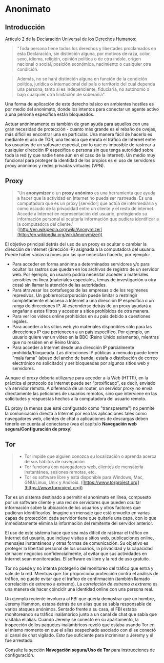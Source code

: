 Anonimato
=========

Introducción
------------

Artículo 2 de la Declaración Universal de los Derechos Humanos:

> "Toda persona tiene todos los derechos y libertades proclamados en esta Declaración, sin distinción alguna, por motivos de raza, color, sexo, idioma, religión, opinión política o de otra índole, origen nacional o social, posición económica, nacimiento o cualquier otra condición.

> Además, no se hará distinción alguna en función de la condición política, jurídica o internacional del país o territorio del cual dependa una persona, tanto si es independiente, fiduciaria, no autónomo o bajo cualquier otra limitación de soberanía".

Una forma de aplicación de este derecho básico en ambientes hostiles es por medio del anonimato, donde los intentos para conectar un agente activo a una persona específica están bloqueados.

Actuar anónimamente es también de gran ayuda para aquellos con una gran necesidad de protección - cuanto más grande es el rebaño de ovejas, más difícil es encontrar una en particular. Una manera fácil de hacerlo es mediante el uso de TOR, una técnica que enruta el tráfico de Internet entre los usuarios de un software especial, por lo que es imposible de rastrear a cualquier dirección IP específica o persona sin que tenga autoridad sobre toda la red (y que nadie tiene aún en el caso de la Internet). Un medio muy funcional para proteger la identidad de los propios es el uso de servidores proxy anónimos y redes privadas virtuales (VPN).

Proxy
-----

> "Un **anonymizer** o un **proxy anónimo** es una herramienta que ayuda a hacer que la actividad en Internet no pueda ser rastreada. Es una computadora que es un proxy [servidor] que actúa de intermediaria y como escudo de la privacidad entre un cliente y el resto de internet. Accede a Internet en representación del usuario, protegiendo su información personal al ocultarla información que pudiera identificar a la computadora del cliente." ([http://en.wikipedia.org/wiki/Anonymizer](http://en.wikipedia.org/wiki/Anonymizer))

El objetivo principal detrás del uso de un proxy es ocultar o cambiar la dirección de Internet (dirección IP) asignada a la computadora del usuario. Puede haber varias razones por las que necesitan hacerlo, por ejemplo:

 * Para acceder en forma anónima a determinados servidores y/o para ocultar los rastros que quedan en los archivos de registro de un servidor web. Por ejemplo, un usuario podría necesitar   acceder a materiales sensibles en línea (materiales especiales, temas de investigación u otra cosa) sin llamar la atención de las autoridades.
 * Para atravesar los cortafuegos de las empresas o de los regímenes represivos. Un gobierno/corporación puede limitar o restringir completamente el acceso a Internet a una dirección IP específica o un rango de direcciones IP. Al esconderse detrás de un proxy ayudará a engañar a estos filtros y acceder a sitios prohibidos de otra manera.
 * Para ver los videos online prohibidos en su país debido a cuestiones legales.
 * Para acceder a los sitios web y/o materiales disponibles sólo para las direcciones IP que pertenecen a un país específico. Por ejemplo, un usuario quiere ver un vídeo en la BBC (Reino Unido solamente), mientras que no residen en el Reino Unido.
 * Para acceder a Internet desde una dirección IP parcialmente prohibida/bloqueada. Las direcciones IP públicas a menudo puede tener "mala fama" (abuso del ancho de banda, estafa o distribución de correo electrónico no solicitado) y ser bloqueadas por algunos sitios web y servidores.

Aunque el proxy debería utilizarse para acceder a la Web (HTTP), en la práctica el protocolo de Internet puede ser "proxificado", es decir, enviado vía servidor remoto. A diferencia de un router, un servidor proxy no envía directamente las peticiones de usuarios remotos, sino que interviene en las solicitudes y respuestas hechos a la computadora del usuario remoto.

EL proxy (a menos que esté configurado como "transparente") no permite la comunicación directa a Internet por eso las aplicaciones tales como navegadores web, clientes de chat o aplicaciones de descargas deben tenerlo en cuenta al conectarse (vea el capítulo **Navegación web segura/Configuración de proxy**)


Tor
---

> - Tor impide que alguien conozca su localización o aprenda acerca de sus hábitos de navegación.
> - Tor funciona con navegadores web, clientes de mensajería instantánea, sesiones remotas, etc.
> - Tor es software libre y está disponible para Windows, Mac, GNU/Linux, Unix y Android. ([https://www.torproject.org](https://www.torproject.org))

Tor es un sistema destinado a permitir el anonimato en línea, compuesto por un software cliente y una red de servidores que pueden ocultar información sobre la ubicación de los usuarios y otros factores que pudieran identificarlos. Imagine un mensaje que está envuelto en varias capas de protección: cada servidor tiene que quitarle una capa, con lo que inmediatamente elimina la información del remitente del servidor anterior.

El uso de este sistema hace que sea más difícil de rastrear el tráfico en Internet del usuario, que incluye visitas a sitios web, publicaciones online, mensajes instantáneos y otras formas de comunicación. Su objetivo es proteger la libertad personal de los usuarios, la privacidad y la capacidad de hacer negocios confidencialmente, al evitar que sus actividades en Internet sean monitoreadas. El software es libre y la red de uso gratuito.

Tor no puede y no intenta protegerlo del monitoreo del tráfico que entra y sale de la red. Mientras que Tor proporciona protección contra el análisis de tráfico, no puede evitar que el tráfico de confirmación (también llamado correlación de extremo a extremo). La *correlación de extremo a extremo* es una manera de hacer coincidir una identidad online con una persona real.

Un ejemplo reciente involucra al FBI que quería demostrar que un hombre, Jeremy Hammon, estaba detrás de un alias que se sabía responsable de varios ataques anónimos. Sentado frente a su casa, el FBI estaba monitoreando su tráfico inalámbrico junto a un canal de chat que sabía que visitaba el alias. Cuando Jeremy se conectó en su apartamento, la inspección de los paquetes inalámbricos reveló que estaba usando Tor en el mismo momento en que el alias sospechado asociado con él se conectó al canal de chat vigilado. Esto fue suficiente para incriminar a Jeremy y él fue arrestado.


Consulte la sección **Navegación segura/Uso de Tor** para instrucciones de configuración.




